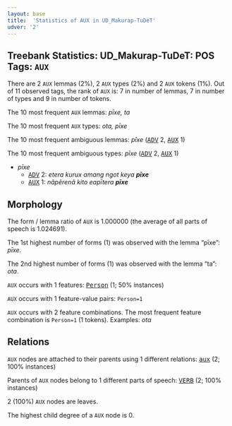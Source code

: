 ```yaml
---
layout: base
title:  'Statistics of AUX in UD_Makurap-TuDeT'
udver: '2'
---
```


## Treebank Statistics: UD_Makurap-TuDeT: POS Tags: `AUX`

There are 2 `AUX` lemmas (2%), 2 `AUX` types (2%) and 2 `AUX` tokens (1%).
Out of 11 observed tags, the rank of `AUX` is: 7 in number of lemmas, 7 in number of types and 9 in number of tokens.

The 10 most frequent `AUX` lemmas: <em>pīxe, ta</em>

The 10 most frequent `AUX` types:  <em>ota, pīxe</em>

The 10 most frequent ambiguous lemmas: <em>pīxe</em> (<tt><a href="mpu_tudet-pos-ADV.html">ADV</a></tt> 2, <tt><a href="mpu_tudet-pos-AUX.html">AUX</a></tt> 1)

The 10 most frequent ambiguous types:  <em>pīxe</em> (<tt><a href="mpu_tudet-pos-ADV.html">ADV</a></tt> 2, <tt><a href="mpu_tudet-pos-AUX.html">AUX</a></tt> 1)


* <em>pīxe</em>
  * <tt><a href="mpu_tudet-pos-ADV.html">ADV</a></tt> 2: <em>etera kurux amang ngot keya <b>pīxe</b></em>
  * <tt><a href="mpu_tudet-pos-AUX.html">AUX</a></tt> 1: <em>nãpẽrenã kito eapītera <b>pīxe</b></em>

## Morphology

The form / lemma ratio of `AUX` is 1.000000 (the average of all parts of speech is 1.024691).

The 1st highest number of forms (1) was observed with the lemma “pīxe”: <em>pīxe</em>.

The 2nd highest number of forms (1) was observed with the lemma “ta”: <em>ota</em>.

`AUX` occurs with 1 features: <tt><a href="mpu_tudet-feat-Person.html">Person</a></tt> (1; 50% instances)

`AUX` occurs with 1 feature-value pairs: `Person=1`

`AUX` occurs with 2 feature combinations.
The most frequent feature combination is `Person=1` (1 tokens).
Examples: <em>ota</em>


## Relations

`AUX` nodes are attached to their parents using 1 different relations: <tt><a href="mpu_tudet-dep-aux.html">aux</a></tt> (2; 100% instances)

Parents of `AUX` nodes belong to 1 different parts of speech: <tt><a href="mpu_tudet-pos-VERB.html">VERB</a></tt> (2; 100% instances)

2 (100%) `AUX` nodes are leaves.

The highest child degree of a `AUX` node is 0.

